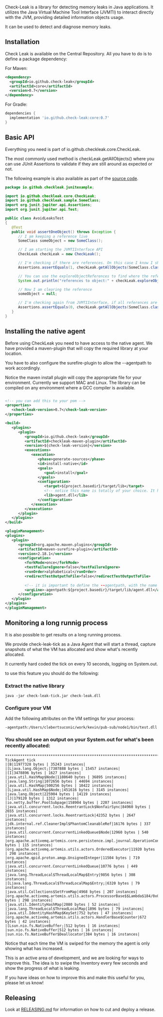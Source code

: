 Check-Leak is a library for detecting memory leaks in Java applications. It utilizes the Java Virtual Machine Tool Interface (JVMTI) to interact directly with the JVM, providing detailed information objects usage.

It can be used to detect and diagnose memory leaks.

## Installation

Check Leak is available on the Central Repository. All you have to do is to define a package dependency:

For Maven:

```xml
<dependency>
  <groupId>io.github.check-leak</groupId>
  <artifactId>core</artifactId>
  <version>0.7</version>
</dependency>
```

For Gradle:

```gradle
dependencies {
  implementation 'io.github.check-leak:core:0.7'
}
```

## Basic API

Everything you  need is part of io.github.checkleak.core.CheckLeak.

The most commonly used method is checkLeak.getAllObjects() where you can use JUnit Assertions to validate if they are still around as expected or not.

The following example is also available as part of the [source code](https://github.com/check-leak/check-leak/tree/main/examples/junit-example).

```java
package io.github.checkleak.junitexample;

import io.github.checkleak.core.CheckLeak;
import io.github.checkleak.sample.SomeClass;
import org.junit.jupiter.api.Assertions;
import org.junit.jupiter.api.Test;

public class AvoidLeaksTest
{
   @Test
   public void assertOneObject() throws Exception {
      // I am keeping a reference live
      SomeClass someObject = new SomeClass();

      // I am starting the JVMTIInterface API
      CheckLeak checkLeak = new CheckLeak();

      // I'm checking if there are references. On this case I know I should have one object live, so I'm checking for 1
      Assertions.assertEquals(1, checkLeak.getAllObjects(SomeClass.class).length);

      // You can use the exploreObjectReferences to find where the references are (in case they are not expected)
      System.out.println("references to object:" + checkLeak.exploreObjectReferences(10, 10, true, someObject));

      // Now I am clearing the reference
      someObject = null;

      // I'm checking again from JVMTIInterface, if all references are gone. Notice that getAllObjects will force a garbage collection on every call
      Assertions.assertEquals(0, checkLeak.getAllObjects(SomeClass.class).length);
   }
}
```

## Installing the native agent
Before using CheckLeak you need to have access to the native agent. We have provided a maven-plugin that will copy the required library at your location.

You have to also configure the surefire-plugin to allow the --agentpath to work accordingly.

Notice the maven install plugin will copy the appropriate file for your environment. Currently we support MAC and Linux. The library can be compiled on any environment where a GCC compiler is available.

````xml

<!-- you can add this to your pom -->
<properties>
   <check-leak-version>0.7</check-leak-version>
</properties>

<build>
   <plugins>
      <plugin>
         <groupId>io.github.check-leak</groupId>
         <artifactId>checkleak-maven-plugin</artifactId>
         <version>${check-leak-version}</version>
         <executions>
            <execution>
               <phase>generate-sources</phase>
               <id>install-native</id>
               <goals>
                  <goal>install</goal>
               </goals>
               <configuration>
                  <target>${project.basedir}/target/lib</target>
                  <!-- notice this name is totally of your choice. It has to match the name passed to the java argument -->
                  <lib>agent.dll</lib>
               </configuration>
            </execution>
         </executions>
      </plugin>
   </plugins>
</build>

<pluginManagement>
<plugins>
   <plugin>
      <groupId>org.apache.maven.plugins</groupId>
      <artifactId>maven-surefire-plugin</artifactId>
      <version>2.18.1</version>
      <configuration>
         <forkMode>once</forkMode>
         <testFailureIgnore>false</testFailureIgnore>
         <runOrder>alphabetical</runOrder>
         <redirectTestOutputToFile>false</redirectTestOutputToFile>
         
         <!-- it is important to define the --agentpath, with the name and location here matching the one of your choice on the install -->
         <argLine>-agentpath:${project.basedir}/target/lib/agent.dll</argLine>
      </configuration>
   </plugin>
</plugins>
</pluginManagement>

````

## Monitoring a long runnig process

It is also possible to get results on a long running process. 

We provide check-leak-tick as a Java Agent that will start a thread, capture snapshots of what the VM has allocated and show what's recently allocated.

It currently hard coded the tick on every 10 seconds, logging on System.out.

to use this feature you should do the following:

### Extract the native library
```shell
java -jar check-leak-tick.jar check-leak.dll
```

### Configure your VM

Add the following attributes on the VM settings for your process:

```
-agentpath:/Users/clebertsuconic/work/kevin/pub-sub/node1/bin/test.dll
```

### You should see an output on your System.out for what's been recently allocated:
```
*******************************************************************************************************************************
TickAgent tick
|[B|11977328 bytes | 35243 instances|
|[Ljava.lang.Object;|7307888 bytes | 15457 instances|
|[I|3478896 bytes | 1627 instances|
|java.util.HashMap$Node|1180640 bytes | 36895 instances|
|java.lang.String|1072656 bytes | 44694 instances|
|java.util.HashMap|500256 bytes | 10422 instances|
|[Ljava.util.HashMap$Node;|451616 bytes | 3145 instances|
|java.lang.Object|225904 bytes | 14119 instances|
|[J|179120 bytes | 1312 instances|
|io.netty.buffer.PoolSubpage|158904 bytes | 2207 instances|
|java.util.concurrent.locks.ReentrantLock$NonfairSync|84960 bytes | 2655 instances|
|java.util.concurrent.locks.ReentrantLock|42352 bytes | 2647 instances|
|jdk.internal.ref.CleanerImpl$PhantomCleanableRef|16176 bytes | 337 instances|
|java.util.concurrent.ConcurrentLinkedQueue$Node|12960 bytes | 540 instances|
|org.apache.activemq.artemis.core.persistence.impl.journal.OperationContextImpl|12880 bytes | 115 instances|
|org.apache.activemq.artemis.utils.actors.OrderedExecutor|11920 bytes | 298 instances|
|org.apache.qpid.proton.amqp.UnsignedInteger|11504 bytes | 719 instances|
|java.util.concurrent.ConcurrentLinkedQueue|10776 bytes | 449 instances|
|java.lang.ThreadLocal$ThreadLocalMap$Entry|9856 bytes | 308 instances|
|[Ljava.lang.ThreadLocal$ThreadLocalMap$Entry;|6320 bytes | 79 instances|
|java.util.Collections$SetFromMap|4968 bytes | 207 instances| 
|org.apache.activemq.artemis.utils.actors.ProcessorBase$$Lambda$184/0x000000080035e040|4768 bytes | 298 instances|
|java.util.IdentityHashMap|2080 bytes | 52 instances|
|java.lang.ThreadLocal$ThreadLocalMap|1896 bytes | 79 instances| 
|java.util.IdentityHashMap$KeySet|752 bytes | 47 instances|
|org.apache.activemq.artemis.utils.actors.HandlerBase$Counter|672 bytes | 42 instances|
|[Lsun.nio.fs.NativeBuffer;|512 bytes | 16 instances|
|sun.nio.fs.NativeBuffer|512 bytes | 16 instances|
|sun.nio.fs.NativeBuffer$Deallocator|384 bytes | 16 instances|
```

Notice that each time the VM is swiped for the memory the agent is only showing what has increased.

This is an active area of development, and we are looking for ways to improve this. The idea is to swipe the Inventory every few seconds and show the progress of what is leaking.

If you have ideas on how to improve this and make this useful for you, please let us know!


## Releasing

Look at [RELEASING.md](RELEASING.md) for information on how to cut and deploy a release.
